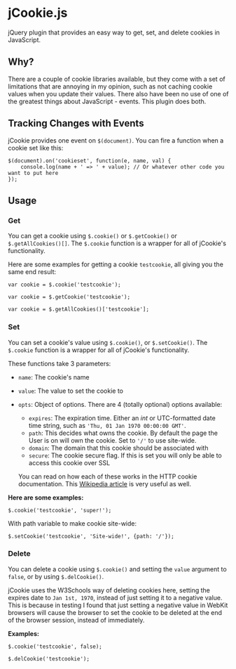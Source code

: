 jCookie.js
==========

jQuery plugin that provides an easy way to get, set, and delete cookies in JavaScript.

Why?
----


There are a couple of cookie libraries available, but they come with a set of limitations that are annoying in my opinion, such as not caching cookie values when you update their values. There also have been no use of one of the greatest things about JavaScript - events. This plugin does both.

Tracking Changes with Events
----------------------------

jCookie provides one event on `$(document)`. You can fire a function when a cookie set like this:

```
$(document).on('cookieset', function(e, name, val) {
	console.log(name + ' => ' + value); // Or whatever other code you want to put here
});
```

Usage
-----

### Get

You can get a cookie using `$.cookie()` or `$.getCookie()` or `$.getAllCookies()[]`. The `$.cookie` function is a wrapper for all of jCookie's functionality.

Here are some examples for getting a cookie `testcookie`, all giving you the same end result:


``
var cookie = $.cookie('testcookie');
``

``
var cookie = $.getCookie('testcookie');
``

``
var cookie = $.getAllCookies()['testcookie'];
``

### Set

You can set a cookie's value using `$.cookie()`, or `$.setCookie()`. The `$.cookie` function is a wrapper for all of jCookie's functionality.

These functions take 3 parameters:

* `name`: The cookie's name

* `value`: The value to set the cookie to

* `opts`: Object of options. There are 4 (totally optional) options available:
	* `expires`: The expiration time. Either an *int* or UTC-formatted date time string, such as `'Thu, 01 Jan 1970 00:00:00 GMT'`.
	* `path`: This decides what owns the cookie. By default the page the User is on will own the cookie. Set to `'/'` to use site-wide.
	* `domain`: The domain that this cookie should be associated with
	* `secure`: The cookie secure flag. If this is set you will only be able to access this cookie over SSL

	You can read on how each of these works in the HTTP cookie documentation. This [Wikipedia article](http://en.wikipedia.org/wiki/HTTP_cookie) is very useful as well.

**Here are some examples:**

``
$.cookie('testcookie', 'super!');
``

With path variable to make cookie site-wide:

``
$.setCookie('testcookie', 'Site-wide!', {path: '/'});
``

### Delete

You can delete a cookie using `$.cookie()` and setting the `value` argument to `false`, or by using `$.delCookie()`.

jCookie uses the W3Schools way of deleting cookies here, setting the expires date to `Jan 1st, 1970`, instead of just setting it to a negative value. This is because in testing I found that just setting a negative value in WebKit browsers will cause the browser to set the cookie to be deleted at the end of the browser session, instead of immediately.

**Examples:**

``
$.cookie('testcookie', false);
``

``
$.delCookie('testcookie');
``